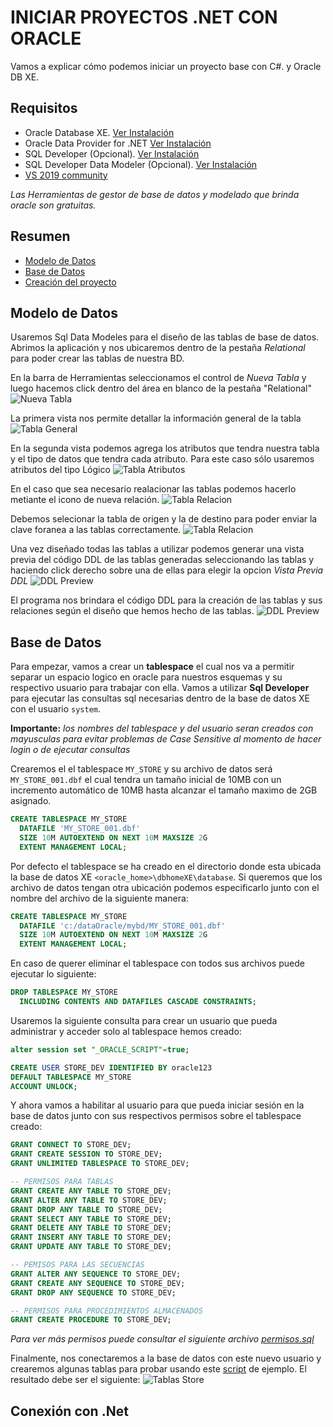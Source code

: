 # INICIAR PROYECTOS .NET CON ORACLE

Vamos a explicar cómo podemos iniciar un proyecto base con C#. y Oracle DB XE.

## Requisitos

- Oracle Database XE. [Ver Instalación](OracleDBXE/readme.md)
- Oracle Data Provider for .NET [Ver Instalación](ODAC/readme.md)
- SQL Developer (Opcional). [Ver Instalación](SQL_Developer/readme.md)
- SQL Developer Data Modeler (Opcional). [Ver Instalación](SQL_DataModeler/readme.md)
- [VS 2019 community](https://visualstudio.microsoft.com/es/vs/community/)

*Las Herramientas de gestor de base de datos y modelado que brinda oracle son gratuitas.*

## Resumen

- [Modelo de Datos](#modelo-de-datos)
- [Base de Datos](#base-de-datos)
- [Creación del proyecto](#conexión-con-.net)

## Modelo de Datos

Usaremos Sql Data Modeles para el diseño de las tablas de base de datos. Abrimos la aplicación y nos ubicaremos dentro de la pestaña *Relational* para poder crear las tablas de nuestra BD.

En la barra de Herramientas seleccionamos el control de *Nueva Tabla* y luego hacemos click dentro del área en blanco de la pestaña "Relational" ![Nueva Tabla](img/DM_NewTable.png)

La primera vista nos permite detallar la información general de la tabla ![Tabla General](img/DM_NewTable_Data.png)

En la segunda vista podemos agrega los atributos que tendra nuestra tabla y el tipo de datos que tendra cada atributo. Para este caso sólo usaremos atributos del tipo Lógico ![Tabla Atributos](img/DM_NewTable_Attrib.png)

En el caso que sea necesario realacionar las tablas podemos hacerlo metiante el icono de nueva relación. ![Tabla Relacion](img/DM_Table_Create.png)

Debemos selecionar la tabla de origen y la de destino para poder enviar la clave foranea a las tablas correctamente. ![Tabla Relacion](img/DM_Table_Relation.png)

Una vez diseñado todas las tablas a utilizar podemos generar una vista previa del código DDL de las tablas generadas seleccionando las tablas y haciendo click derecho sobre una de ellas para elegir la opcion *Vista Previa DDL* ![DDL Preview](img/DM_Table_DDL.png)

El programa nos brindara el código DDL para la creación de las tablas y sus relaciones según el diseño que hemos hecho de las tablas.
![DDL Preview](img/DM_Table_DDL_View.png)

## Base de Datos

Para empezar, vamos a crear un **tablespace** el cual nos va a permitir separar un espacio logico en oracle para nuestros esquemas y su respectivo usuario para trabajar con ella. Vamos a utilizar **Sql Developer** para ejecutar las consultas sql necesarias dentro de la base de datos XE con el usuario `system`.

**Importante:** *los nombres del tablespace y del usuario seran creados con mayusculas para evitar problemas de Case Sensitive al momento de hacer login o de ejecutar consultas*

Crearemos el el tablespace `MY_STORE` y su archivo de datos será `MY_STORE_001.dbf` el cual tendra un tamaño inicial de 10MB con un incremento automático de 10MB hasta alcanzar el tamaño maximo de 2GB asignado.

```sql
CREATE TABLESPACE MY_STORE
  DATAFILE 'MY_STORE_001.dbf'
  SIZE 10M AUTOEXTEND ON NEXT 10M MAXSIZE 2G
  EXTENT MANAGEMENT LOCAL;
```

Por defecto el tablespace se ha creado en el directorio donde esta ubicada la base de datos XE  `<oracle_home>\dbhomeXE\database`. Si queremos que los archivo de datos tengan otra ubicación podemos especificarlo junto con el nombre del archivo de la siguiente manera:

```sql
CREATE TABLESPACE MY_STORE
  DATAFILE 'c:/dataOracle/mybd/MY_STORE_001.dbf' 
  SIZE 10M AUTOEXTEND ON NEXT 10M MAXSIZE 2G
  EXTENT MANAGEMENT LOCAL;
```

En caso de querer eliminar el tablespace con todos sus archivos puede ejecutar lo siguiente:

```sql
DROP TABLESPACE MY_STORE
  INCLUDING CONTENTS AND DATAFILES CASCADE CONSTRAINTS;
```

Usaremos la siguiente consulta para crear un usuario que pueda administrar y acceder solo al tablespace hemos creado:

```sql
alter session set "_ORACLE_SCRIPT"=true;

CREATE USER STORE_DEV IDENTIFIED BY oracle123
DEFAULT TABLESPACE MY_STORE
ACCOUNT UNLOCK;
```

Y ahora vamos a habilitar al usuario para que pueda iniciar sesión en la base de datos junto con sus respectivos permisos sobre el tablespace creado:

```sql
GRANT CONNECT TO STORE_DEV;
GRANT CREATE SESSION TO STORE_DEV;
GRANT UNLIMITED TABLESPACE TO STORE_DEV;

-- PERMISOS PARA TABLAS
GRANT CREATE ANY TABLE TO STORE_DEV;
GRANT ALTER ANY TABLE TO STORE_DEV;
GRANT DROP ANY TABLE TO STORE_DEV;
GRANT SELECT ANY TABLE TO STORE_DEV;
GRANT DELETE ANY TABLE TO STORE_DEV;
GRANT INSERT ANY TABLE TO STORE_DEV;
GRANT UPDATE ANY TABLE TO STORE_DEV;

-- PEMISOS PARA LAS SECUENCIAS
GRANT ALTER ANY SEQUENCE TO STORE_DEV;
GRANT CREATE ANY SEQUENCE TO STORE_DEV;
GRANT DROP ANY SEQUENCE TO STORE_DEV;

-- PERMISOS PARA PROCEDIMIENTOS ALMACENADOS
GRANT CREATE PROCEDURE TO STORE_DEV;
```

*Para ver más permisos puede consultar el siguiente archivo [permisos.sql](scripts/permisos.sql)*

Finalmente, nos conectaremos a la base de datos con este nuevo usuario y crearemos algunas tablas para probar usando este [script](scripts/MYSTORE_tables.sql) de ejemplo. El resultado debe ser el siguiente: ![Tablas Store](img/SD_New_Tables.png)

## Conexión con .Net
